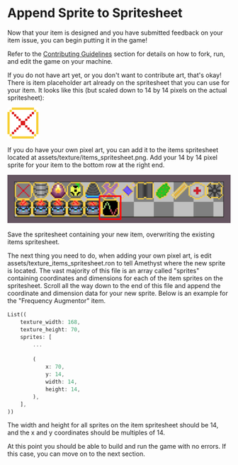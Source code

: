 # Append Sprite to Spritesheet

Now that your item is designed and you have submitted feedback on your item issue,
you can begin putting it in the game!

Refer to the [Contributing Guidelines](/book/src/contributing.md) section for
details on how to fork, run, and edit the game on your machine.

If you do not have art yet, or you don't want to contribute art, that's okay!
There is item placeholder
art already on the spritesheet that you can use for your item. It looks like this
(but scaled down to 14 by 14 pixels on the actual spritesheet):

![item_placeholder](assets/item_placeholder_example.png)

If you do have your own pixel art, you can add it to the items spritesheet
located at assets/texture/items_spritesheet.png. Add your 14 by 14 pixel
sprite for your item to the bottom row at the right end.

![add_item_to_spritesheet](assets/add_item_to_spritesheet.png)

Save the spritesheet containing your new item, overwriting the existing items
spritesheet.

The next thing you need to do, when adding your own pixel art,
is edit assets/texture_items_spritesheet.ron to tell
Amethyst where the new sprite is located. The vast majority of this file is an array
called "sprites" containing coordinates and dimensions for each of the item
sprites on the spritesheet. Scroll all the way down to the end of this file and
append the coordinate and dimension data for your new sprite. Below is an
example for the "Frequency Augmentor" item.

```rust
List((
    texture_width: 168,
    texture_height: 70,
    sprites: [
        ...

        (
            x: 70,
            y: 14,
            width: 14,
            height: 14,
        ),
    ],
))

```

The width and height for all sprites on the item spritesheet should be 14,
and the x and y coordinates should be multiples of 14.

At this point you should be able to build and run the game with no errors.
If this case, you can move on to the next section.
